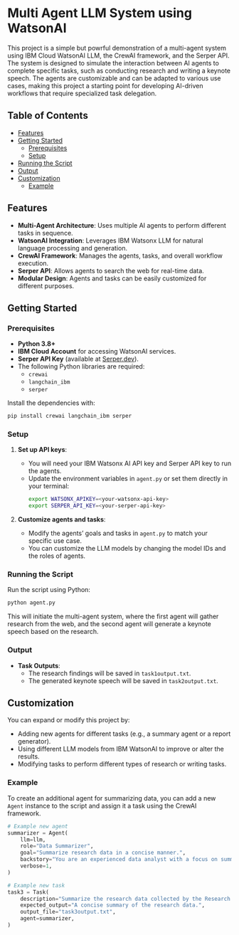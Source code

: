 # Multi Agent LLM System using WatsonAI

This project is a simple but powrful demonstration of a multi-agent system using IBM Cloud WatsonAI LLM, the CrewAI framework, and the Serper API. The system is designed to simulate the interaction between AI agents to complete specific tasks, such as conducting research and writing a keynote speech. The agents are customizable and can be adapted to various use cases, making this project a starting point for developing AI-driven workflows that require specialized task delegation.


## Table of Contents
- [Features](#features)
- [Getting Started](#getting-started)
  - [Prerequisites](#prerequisites)
  - [Setup](#setup)
- [Running the Script](#running-the-script)
- [Output](#output)
- [Customization](#customization)
  - [Example](#example)

## Features
- **Multi-Agent Architecture**: Uses multiple AI agents to perform different tasks in sequence.
- **WatsonAI Integration**: Leverages IBM Watsonx LLM for natural language processing and generation.
- **CrewAI Framework**: Manages the agents, tasks, and overall workflow execution.
- **Serper API**: Allows agents to search the web for real-time data.
- **Modular Design**: Agents and tasks can be easily customized for different purposes.

## Getting Started

### Prerequisites
- **Python 3.8+**
- **IBM Cloud Account** for accessing WatsonAI services.
- **Serper API Key** (available at [Serper.dev](https://serper.dev/)).
- The following Python libraries are required:
  - `crewai`
  - `langchain_ibm`
  - `serper`

Install the dependencies with:
```bash
pip install crewai langchain_ibm serper
```

### Setup

1. **Set up API keys**:
   - You will need your IBM Watsonx AI API key and Serper API key to run the agents.
   - Update the environment variables in `agent.py` or set them directly in your terminal:
     ```bash
     export WATSONX_APIKEY=<your-watsonx-api-key>
     export SERPER_API_KEY=<your-serper-api-key>
     ```

2. **Customize agents and tasks**:
   - Modify the agents’ goals and tasks in `agent.py` to match your specific use case.
   - You can customize the LLM models by changing the model IDs and the roles of agents.

### Running the Script

Run the script using Python:
```bash
python agent.py
```

This will initiate the multi-agent system, where the first agent will gather research from the web, and the second agent will generate a keynote speech based on the research.

### Output

- **Task Outputs**: 
  - The research findings will be saved in `task1output.txt`.
  - The generated keynote speech will be saved in `task2output.txt`.

## Customization

You can expand or modify this project by:
- Adding new agents for different tasks (e.g., a summary agent or a report generator).
- Using different LLM models from IBM WatsonAI to improve or alter the results.
- Modifying tasks to perform different types of research or writing tasks.

### Example

To create an additional agent for summarizing data, you can add a new `Agent` instance to the script and assign it a task using the CrewAI framework.

```python
# Example new agent
summarizer = Agent(
    llm=llm,
    role="Data Summarizer",
    goal="Summarize research data in a concise manner.",
    backstory="You are an experienced data analyst with a focus on summarization.",
    verbose=1,
)

# Example new task
task3 = Task(
    description="Summarize the research data collected by the Research Agent.",
    expected_output="A concise summary of the research data.",
    output_file="task3output.txt",
    agent=summarizer,
)
```
